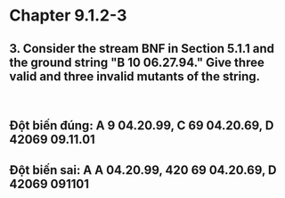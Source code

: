 # Chapter 9.1.2-3
## 3. Consider the stream BNF in Section 5.1.1 and the ground string "B 10 06.27.94." Give three valid and three invalid mutants of the string.

</br>

## Đột biến đúng: A 9 04.20.99, C 69 04.20.69, D 42069 09.11.01
## Đột biến sai: A A 04.20.99, 420 69 04.20.69, D 42069 091101
